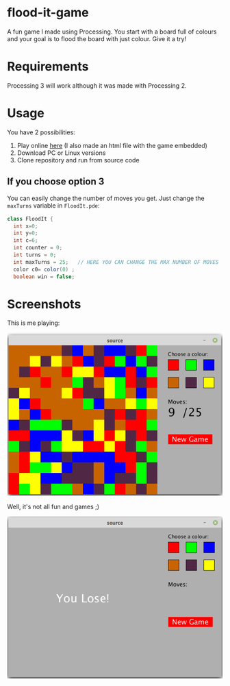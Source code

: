 # flood-it-game

A fun game I made using Processing. You start with a board full of colours and your goal is to flood the board with just colour. Give it a try!

# Requirements

Processing 3 will work although it was made with Processing 2.

# Usage

You have 2 possibilities:
 
1. Play online [here](https://www.openprocessing.org/sketch/761031) (I also made an html file with the game embedded)
2. Download PC or Linux versions
3. Clone repository and run from source code

## If you choose option 3

You can easily change the number of moves you get. Just change the `maxTurns` variable in `FloodIt.pde`:

```java
class FloodIt {
  int x=0;
  int y=0;
  int c=6;
  int counter = 0;
  int turns = 0;
  int maxTurns = 25;   // HERE YOU CAN CHANGE THE MAX NUMBER OF MOVES
  color c0= color(0) ;
  boolean win = false;
```

# Screenshots

This is me playing:

![Gameplay](/screenshots/gameplay.png?raw=true "Gameplay")

Well, it's not all fun and games ;)

![You Lose!](/screenshots/lose.png?raw=true "You Lose!")
